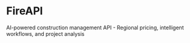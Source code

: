 # FireAPI
AI-powered construction management API - Regional pricing, intelligent workflows, and project analysis
